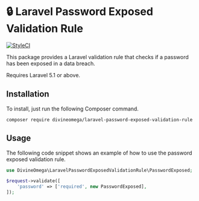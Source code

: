 # 🔒 Laravel Password Exposed Validation Rule

[![StyleCI](https://styleci.io/repos/131214375/shield?branch=master)](https://styleci.io/repos/131214375)

This package provides a Laravel validation rule that checks if a password has been exposed in a data breach.

Requires Laravel 5.1 or above.

## Installation

To install, just run the following Composer command.

```
composer require divineomega/laravel-password-exposed-validation-rule
```

## Usage

The following code snippet shows an example of how to use the password exposed validation rule.

```php
use DivineOmega\LaravelPasswordExposedValidationRule\PasswordExposed;

$request->validate([
    'password' => ['required', new PasswordExposed],
]);
```
